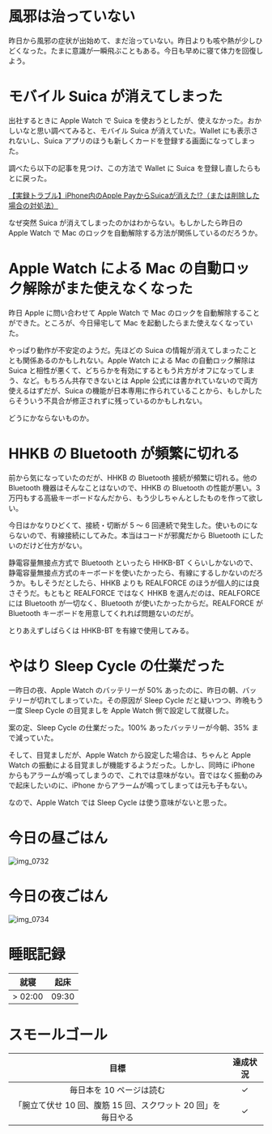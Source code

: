 # 風邪は治っていない
昨日から風邪の症状が出始めて、まだ治っていない。昨日よりも咳や熱が少しひどくなった。たまに意識が一瞬飛ぶこともある。今日も早めに寝て体力を回復しよう。

# モバイル Suica が消えてしまった
出社するときに Apple Watch で Suica を使おうとしたが、使えなかった。おかしいなと思い調べてみると、モバイル Suica が消えていた。Wallet にも表示されないし、Suica アプリのほうも新しくカードを登録する画面になってしまった。

調べたら以下の記事を見つけ、この方法で Wallet に Suica を登録し直したらもとに戻った。

[【実録トラブル】iPhone内のApple PayからSuicaが消えた!?（または削除した場合の対処法）](http://ringo-master.com/2016/11/14/%E3%80%90%E5%AE%9F%E9%8C%B2%E3%83%88%E3%83%A9%E3%83%96%E3%83%AB%E3%80%91iphone%E5%86%85%E3%81%AEapple-pay%E3%81%8B%E3%82%89suica%E3%81%8C%E6%B6%88%E3%81%88%E3%81%9F%EF%BC%88%E3%81%BE%E3%81%9F/)

なぜ突然 Suica が消えてしまったのかはわからない。もしかしたら昨日の Apple Watch で Mac のロックを自動解除する方法が関係しているのだろうか。

# Apple Watch による Mac の自動ロック解除がまた使えなくなった
昨日 Apple に問い合わせて Apple Watch で Mac のロックを自動解除することができた。ところが、今日帰宅して Mac を起動したらまた使えなくなっていた。

やっぱり動作が不安定のようだ。先ほどの Suica の情報が消えてしまったこととも関係あるのかもしれない。Apple Watch による Mac の自動ロック解除は Suica と相性が悪くて、どちらかを有効にするともう片方がオフになってしまう、など。もちろん共存できないとは Apple 公式には書かれていないので両方使えるはずだが、Suica の機能が日本専用に作られていることから、もしかしたらそういう不具合が修正されずに残っているのかもしれない。

どうにかならないものか。

# HHKB の Bluetooth が頻繁に切れる
前から気になっていたのだが、HHKB の Bluetooth 接続が頻繁に切れる。他の Bluetooth 機器はそんなことはないので、HHKB の Bluetooth の性能が悪い。3 万円もする高級キーボードなんだから、もう少しちゃんとしたものを作って欲しい。

今日はかなりひどくて、接続・切断が 5 〜 6 回連続で発生した。使いものにならないので、有線接続にしてみた。本当はコードが邪魔だから Bluetooth にしたいのだけど仕方がない。

静電容量無接点方式で Bluetooth といったら HHKB-BT くらいしかないので、静電容量無接点方式のキーボードを使いたかったら、有線にするしかないのだろうか。もしそうだとしたら、HHKB よりも REALFORCE のほうが個人的には良さそうだ。もともと REALFORCE ではなく HHKB を選んだのは、REALFORCE には Bluetooth が一切なく、Bluetooth が使いたかったからだ。REALFORCE が Bluetooth キーボードを用意してくれれば問題ないのだが。

とりあえずしばらくは HHKB-BT を有線で使用してみる。

# やはり Sleep Cycle の仕業だった
一昨日の夜、Apple Watch のバッテリーが 50% あったのに、昨日の朝、バッテリーが切れてしまっていた。その原因が Sleep Cycle だと疑いつつ、昨晩もう一度 Sleep Cycle の目覚ましを Apple Watch 側で設定して就寝した。

案の定、Sleep Cycle の仕業だった。100% あったバッテリーが今朝、35% まで減っていた。

そして、目覚ましだが、Apple Watch から設定した場合は、ちゃんと Apple Watch の振動による目覚ましが機能するようだった。しかし、同時に iPhone からもアラームが鳴ってしまうので、これでは意味がない。音ではなく振動のみで起床したいのに、iPhone からアラームが鳴ってしまっては元も子もない。

なので、Apple Watch では Sleep Cycle は使う意味がないと思った。

# 今日の昼ごはん
![img_0732](https://noraworld.github.io/box-bulbasaur/2019/01/img_0732.jpg)

# 今日の夜ごはん
![img_0734](https://noraworld.github.io/box-bulbasaur/2019/01/img_0734.jpg)

# 睡眠記録
| 就寝 | 起床 |
|:---:|:---:|
| > 02:00 | 09:30 |

# スモールゴール
| 目標 | 達成状況 |
|:---:|:---:|
| 毎日本を 10 ページは読む | ✓ |
| 「腕立て伏せ 10 回、腹筋 15 回、スクワット 20 回」を毎日やる | ✓ |
